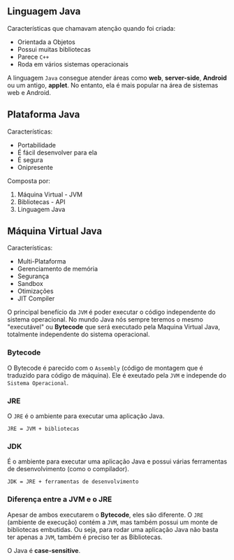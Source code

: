 ## Linguagem Java
Características que chamavam atenção quando foi criada:
- Orientada a Objetos
- Possui muitas bibliotecas
- Parece `C++`
- Roda em vários sistemas operacionais

A linguagem ``Java`` consegue atender áreas como **web**, **server-side**, **Android** ou um antigo, **applet**. No entanto, ela é mais popular na área de sistemas web e Android.

## Plataforma Java
Características:
- Portabilidade
- É fácil desenvolver para ela
- É segura
- Onipresente

Composta por:
1. Máquina Virtual - JVM
2. Bibliotecas - API
3. Linguagem Java

## Máquina Virtual Java
Características:
- Multi-Plataforma
- Gerenciamento de memória
- Segurança
- Sandbox
- Otimizações
- JIT Compiler

O principal benefício da `JVM` é poder executar o código independente do sistema operacional. No mundo Java nós sempre teremos o mesmo "executável" ou **Bytecode** que será executado pela Maquina Virtual Java, totalmente independente do sistema operacional.

### Bytecode
 O Bytecode é parecido com o ``Assembly`` (código de montagem que é traduzido para código de máquina). Ele é exeutado pela `JVM` e independe do `Sistema Operacional`.

### JRE
O `JRE` é o ambiente para executar uma aplicação Java.

``JRE = JVM + bibliotecas``

### JDK
É o ambiente para executar uma aplicação Java e possui várias ferramentas de desenvolvimento (como o compilador).

``JDK = JRE + ferramentas de desenvolvimento``

### Diferença entre a JVM e o JRE
Apesar de ambos executarem o **Bytecode**, eles são diferente. O `JRE` (ambiente de execução) contém a `JVM`, mas também possui um monte de bibliotecas embutidas. Ou seja, para rodar uma aplicação Java não basta ter apenas a `JVM`, também é preciso ter as Bibliotecas.

O Java é **case-sensitive**.